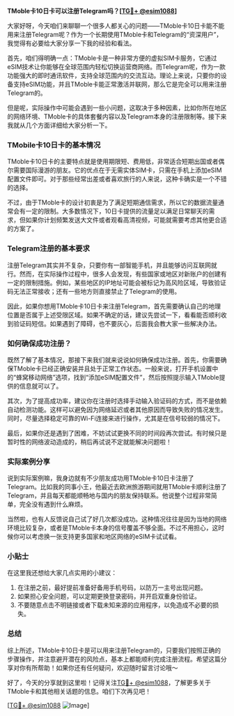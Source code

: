**TMoble卡10日卡可以注册Telegram吗？[[TG💪+ @esim1088](https://t.me/s/esim1088)]**

大家好呀，今天咱们来聊聊一个很多人都关心的问题——TMoble卡10日卡能不能用来注册Telegram呢？作为一个长期使用TMoble卡和Telegram的“资深用户”，我觉得有必要给大家分享一下我的经验和看法。

首先，咱们得明确一点：TMoble卡是一种非常方便的虚拟SIM卡服务，它通过eSIM技术让你能够在全球范围内轻松切换运营商网络。而Telegram呢，作为一款功能强大的即时通讯软件，支持全球范围内的交流互动。理论上来说，只要你的设备支持eSIM功能，并且TMoble卡能正常激活并联网，那么它是完全可以用来注册Telegram的。

但是呢，实际操作中可能会遇到一些小问题，这取决于多种因素，比如你所在地区的网络环境、TMoble卡的具体套餐内容以及Telegram本身的注册限制等。接下来我就从几个方面详细给大家分析一下。

### TMobile卡10日卡的基本情况

TMoble卡10日卡的主要特点就是使用期限短、费用低，非常适合短期出国或者偶尔需要国际漫游的朋友。它的优点在于无需实体SIM卡，只需在手机上添加eSIM配置文件即可。对于那些经常出差或者喜欢旅行的人来说，这种卡确实是一个不错的选择。

不过，由于TMoble卡的设计初衷是为了满足短期通信需求，所以它的数据流量通常会有一定的限制。大多数情况下，10日卡提供的流量足以满足日常聊天的需求，但如果你计划频繁发送大文件或者观看高清视频，可能就需要考虑其他更合适的方案了。

### Telegram注册的基本要求

注册Telegram其实并不复杂，只要你有一部智能手机，并且能够访问互联网就行。然而，在实际操作过程中，很多人会发现，有些国家或地区对新账户的创建有一定的限制措施。例如，某些地区的IP地址可能会被标记为高风险区域，导致验证码无法正常接收；还有一些地方则直接禁止了Telegram的使用。

因此，如果你想用TMoble卡10日卡来注册Telegram，首先需要确认自己的地理位置是否属于上述受限区域。如果不确定的话，建议先尝试一下，看看能否顺利收到验证码短信。如果遇到了障碍，也不要灰心，后面我会教大家一些解决办法。

### 如何确保成功注册？

既然了解了基本情况，那接下来我们就来说说如何确保成功注册。首先，你需要确保TMoble卡已经正确安装并且处于正常工作状态。一般来说，打开手机设置中的“蜂窝移动网络”选项，找到“添加eSIM配置文件”，然后按照提示输入TMoble提供的信息就可以了。

其次，为了提高成功率，建议你在注册时选择手动输入验证码的方式，而不是依赖自动检测功能。这样可以避免因为网络延迟或者其他原因而导致失败的情况发生。同时，尽量选择稳定可靠的Wi-Fi连接来进行操作，尤其是在信号较弱的情况下。

最后，如果你还是遇到了困难，不妨试试更换不同的时间段再次尝试。有时候只是暂时性的网络波动造成的，稍后再试说不定就能解决问题啦！

### 实际案例分享

说到实际案例嘛，我身边就有不少朋友成功用TMoble卡10日卡注册了Telegram。比如我的同事小王，他最近去欧洲旅游期间就用TMoble卡顺利注册了Telegram，并且每天都能顺畅地与国内的朋友保持联系。他说整个过程非常简单，完全没有遇到什么麻烦。

当然啦，也有人反馈说自己试了好几次都没成功。这种情况往往是因为当地的网络环境比较复杂，或者是TMoble卡本身的信号覆盖不够全面。不过不用担心，这时候你可以考虑换一张支持更多国家和地区网络的eSIM卡试试看。

### 小贴士

在这里我还想给大家几点实用的小建议：

1. 在注册之前，最好提前准备好备用手机号码，以防万一主号出现问题。
2. 如果担心安全问题，可以定期更换登录密码，并开启双重身份验证。
3. 不要随意点击不明链接或者下载未知来源的应用程序，以免造成不必要的损失。

### 总结

综上所述，TMoble卡10日卡是可以用来注册Telegram的，只要我们按照正确的步骤操作，并注意避开潜在的风险点，基本上都能顺利完成注册流程。希望这篇分享对你有所帮助！如果你还有任何疑问，欢迎随时留言讨论哦～

好了，今天的分享就到这里啦！记得关注[TG💪+ @esim1088](https://t.me/s/esim1088)，了解更多关于TMoble卡和其他相关话题的信息。咱们下次再见吧！

[[TG💪+ @esim1088](https://t.me/s/esim1088) ![Image](https://i.postimg.cc/4NQfJmqS/Snipaste-2025-05-13-00-14-12.png)]
